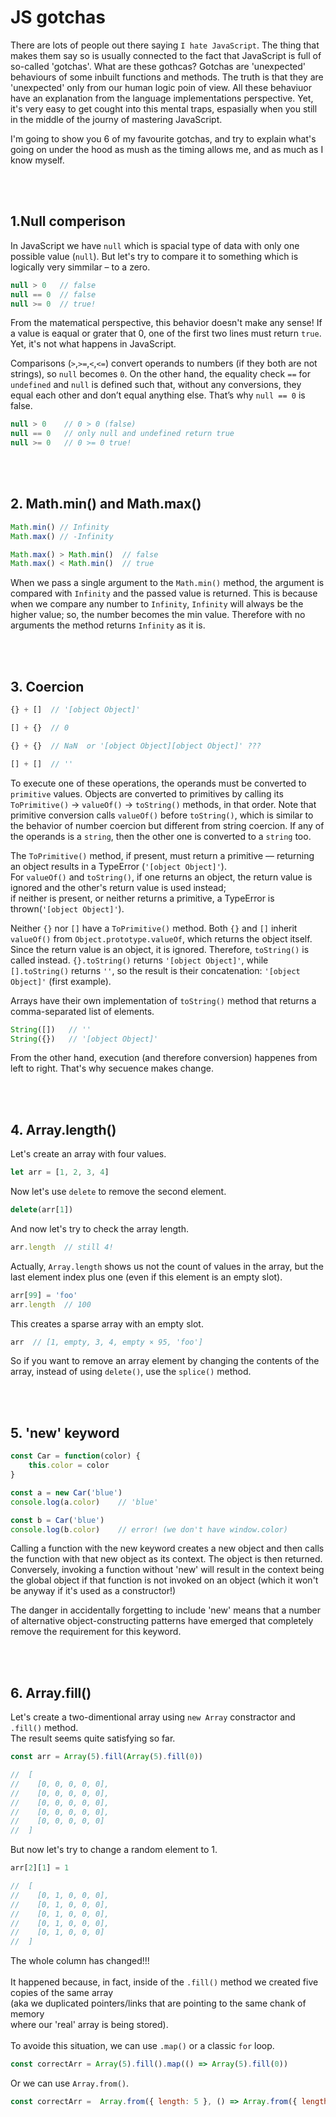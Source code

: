 # JS gotchas

There are lots of people out there saying `I hate JavaScript`. The thing that makes them say so is usually connected to the fact that JavaScript is full of so-called 'gotchas'.
What are these gothcas? Gotchas are 'unexpected' behaviours of some inbuilt functions and methods. The truth is that they are 'unexpected' only from our human logic poin of view. All these behaviuor have an explanation from the language implementations perspective. Yet, it's very easy to get cought into this mental traps, espasially when you still in the middle of the journy of mastering JavaScript.

I'm going to show you 6 of my favourite gotchas, and try to explain what's going on under the hood as mush as the timing allows me, and as much as I know myself.

<br>
<br>

## 1.Null comperison
In JavaScript we have `null` which is spacial type of data with only one possible value (`null`). But let's try to compare it to something which is logically very simmilar – to a zero.


```js
null > 0   // false
null == 0  // false
null >= 0  // true!
```
From the matematical perspective, this behavior doesn't make any sense! If a value is eaqual or grater that 0, one of the first two lines must return `true`. Yet, it's not what happens in JavaScript. 

Comparisons (`>`,`>=`,`<`,`<=`) convert operands to numbers (if they both are not strings), so `null` becomes `0`. On the other hand, the equality check `==` for `undefined` and `null` is defined such that, without any conversions, they equal each other and don’t equal anything else. That’s why `null == 0` is false.
```js
null > 0    // 0 > 0 (false)
null == 0   // only null and undefined return true
null >= 0   // 0 >= 0 true!
```

<br>
<br>

## 2. Math.min() and Math.max()

```js
Math.min() // Infinity
Math.max() // -Infinity

Math.max() > Math.min()  // false
Math.max() < Math.min()  // true
```
When we pass a single argument to the `Math.min()` method, the argument is compared with `Infinity` and the passed value is returned. This is because when we compare any number to `Infinity`, `Infinity` will always be the higher value; so, the number becomes the min value. Therefore with no arguments the method returns `Infinity` as it is.

<br>
<br>


## 3. Coercion

```js
{} + []  // '[object Object]'

[] + {}  // 0

{} + {}  // NaN  or '[object Object][object Object]' ???

[] + []  // ''
```

To execute one of these operations, the operands must be converted to `primitive` values. Objects are converted to primitives by calling
its `ToPrimitive()` → `valueOf()` → `toString()` methods, in that order. Note that primitive conversion calls `valueOf()` before `toString()`,
which is similar to the behavior of number coercion but different from string coercion. If any of the operands is a `string`, then the other
one is converted to a `string` too. <br>

The `ToPrimitive()` method, if present, must return a primitive — returning an object results in a TypeError (`'[object Object]'`).<br>
For `valueOf()` and `toString()`, if one returns an object, the return value is ignored and the other's return value is used instead; <br>
if neither is present, or neither returns a primitive, a TypeError is thrown(`'[object Object]'`). <br>

Neither `{}` nor `[]` have a `ToPrimitive()` method. Both `{}` and `[]` inherit `valueOf()` from `Object.prototype.valueOf`, which returns the object itself. Since the return value is an object, it is ignored. Therefore, `toString()` is called instead. `{}.toString()` returns `'[object Object]'`, while `[].toString()` returns `''`, so the result is their concatenation: `'[object Object]'` (first example).

Arrays have their own implementation of `toString()` method that returns a comma-separated list of elements.
```js
String([])   // ''
String({})   // '[object Object]'
```

From the other hand, execution (and therefore conversion) happenes from left to right. That's why secuence makes change.

<br>
<br>

## 4. Array.length()

Let's create an array with four values.

```js
let arr = [1, 2, 3, 4]
```
Now let's use `delete` to remove the second element.

```js
delete(arr[1])
```
And now let's try to check the array length.
```js
arr.length  // still 4!
```
Actually, `Array.length` shows us not the count of values in the array, but the last element index plus one (even if this element is an empty slot).
```js
arr[99] = 'foo'
arr.length  // 100
```
This creates a sparse array with an empty slot.
```js
arr  // [1, empty, 3, 4, empty × 95, 'foo']
```
So if you want to remove an array element by changing the contents of the array, instead of using `delete()`, use the `splice()` method.


<br>
<br>

## 5. 'new' keyword

```js
const Car = function(color) {
    this.color = color
}

const a = new Car('blue')
console.log(a.color)    // 'blue'

const b = Car('blue')
console.log(b.color)    // error! (we don't have window.color)
```

Calling a function with the new keyword creates a new object and then calls the function with that new object as its context. The object is then returned. Conversely, invoking a function without 'new' will result in the context being the global object if that function is not invoked on an object (which it won't be anyway if it's used as a constructor!)

The danger in accidentally forgetting to include 'new' means that a number of alternative object-constructing patterns have emerged that completely remove the requirement for this keyword.

<br>
<br>

## 6. Array.fill()

Let's create a two-dimentional array using `new Array` constractor and `.fill()` method.<br>
The result seems quite satisfying so far.
```js
const arr = Array(5).fill(Array(5).fill(0))

//  [
//    [0, 0, 0, 0, 0],
//    [0, 0, 0, 0, 0],
//    [0, 0, 0, 0, 0],
//    [0, 0, 0, 0, 0],
//    [0, 0, 0, 0, 0]
//  ]
```
But now let's try to change a random element to 1.
```js
arr[2][1] = 1

//  [
//    [0, 1, 0, 0, 0],
//    [0, 1, 0, 0, 0],
//    [0, 1, 0, 0, 0],
//    [0, 1, 0, 0, 0],
//    [0, 1, 0, 0, 0]
//  ]
```
The whole column has changed!!!<br>
<br>
It happened because, in fact, inside of the `.fill()` method we created five copies of the same array<br>
(aka we duplicated pointers/links that are pointing to the same chank of memory <br>
where our 'real' array is being stored).<br>
<br>
To avoide this situation, we can use `.map()` or a classic `for` loop.
```js
const correctArr = Array(5).fill().map(() => Array(5).fill(0))
```
Or we can use `Array.from()`.
```js
const correctArr =  Array.from({ length: 5 }, () => Array.from({ length: 5 }, () => 0))
```

</br>
</br>
